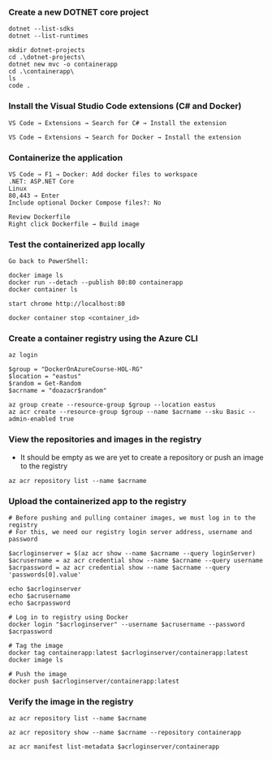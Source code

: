 

### Create a new DOTNET core project 
```
dotnet --list-sdks
dotnet --list-runtimes

mkdir dotnet-projects
cd .\dotnet-projects\
dotnet new mvc -o containerapp
cd .\containerapp\
ls
code .
```

### Install the Visual Studio Code extensions (C# and Docker)
```
VS Code → Extensions → Search for C# → Install the extension

VS Code → Extensions → Search for Docker → Install the extension
```

### Containerize the application
```
VS Code → F1 → Docker: Add docker files to workspace
.NET: ASP.NET Core
Linux
80,443 → Enter
Include optional Docker Compose files?: No

Review Dockerfile
Right click Dockerfile → Build image
```

### Test the containerized app locally
```
Go back to PowerShell:

docker image ls
docker run --detach --publish 80:80 containerapp
docker container ls

start chrome http://localhost:80

docker container stop <container_id>
```

### Create a container registry using the Azure CLI
```
az login

$group = "DockerOnAzureCourse-HOL-RG"
$location = "eastus"
$random = Get-Random
$acrname = "doazacr$random"

az group create --resource-group $group --location eastus
az acr create --resource-group $group --name $acrname --sku Basic --admin-enabled true
```

### View the repositories and images in the registry
* It should be empty as we are yet to create a repository or push an image to the registry
```
az acr repository list --name $acrname
```

### Upload the containerized app to the registry
```
# Before pushing and pulling container images, we must log in to the registry
# For this, we need our registry login server address, username and password

$acrloginserver = $(az acr show --name $acrname --query loginServer)
$acrusername = az acr credential show --name $acrname --query username
$acrpassword = az acr credential show --name $acrname --query 'passwords[0].value'

echo $acrloginserver
echo $acrusername
echo $acrpassword

# Log in to registry using Docker
docker login "$acrloginserver" --username $acrusername --password $acrpassword

# Tag the image
docker tag containerapp:latest $acrloginserver/containerapp:latest
docker image ls

# Push the image
docker push $acrloginserver/containerapp:latest
```

### Verify the image in the registry
```
az acr repository list --name $acrname

az acr repository show --name $acrname --repository containerapp

az acr manifest list-metadata $acrloginserver/containerapp
```
